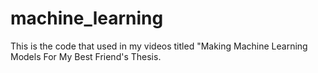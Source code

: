 # machine_learning
This is the code that used in my videos titled "Making Machine Learning Models For My Best Friend's Thesis.
